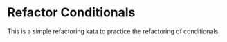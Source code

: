 # Refactor Conditionals
This is a simple refactoring kata to practice the refactoring of conditionals.
